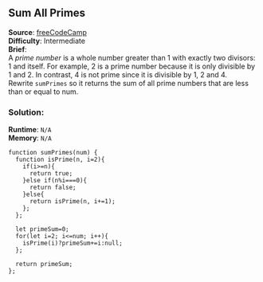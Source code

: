 ## Sum All Primes

**Source**: [freeCodeCamp](https://www.freecodecamp.org/learn/javascript-algorithms-and-data-structures/intermediate-algorithm-scripting/sum-all-primes)    
**Difficulty**: Intermediate    
**Brief**:     
A *prime number* is a whole number greater than 1 with exactly two divisors: 1 and itself. For example, 2 is a prime number because it is only divisible by 1 and 2. In contrast, 4 is not prime since it is divisible by 1, 2 and 4.   
Rewrite ``sumPrimes`` so it returns the sum of all prime numbers that are less than or equal to num.   

### Solution:
**Runtime**: ``N/A``   
**Memory**: ``N/A``  
```
function sumPrimes(num) {
  function isPrime(n, i=2){
    if(i>=n){
      return true;
    }else if(n%i===0){
      return false;
    }else{
      return isPrime(n, i+=1);
    };
  };
  
  let primeSum=0;
  for(let i=2; i<=num; i++){
    isPrime(i)?primeSum+=i:null;
  };
  
  return primeSum;
};
```
